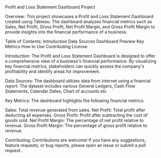 Profit and Loss Statement Dashboard Project

Overview:
This project showcases a Profit and Loss Statement Dashboard created using Tableau. The dashboard analyzes financial metrics such as Sales, Net Profit, Gross Profit, Net Profit Margin, and Gross Profit Margin to provide insights into the financial performance of a business.

Table of Contents:
Introduction
Data Sources
Dashboard Preview
Key Metrics
How to Use
Contributing
License

Introduction:
The Profit and Loss Statement Dashboard is designed to offer a comprehensive view of a business's financial performance. By visualizing key financial metrics, stakeholders can quickly assess the company's profitability and identify areas for improvement.

Data Sources:
The dashboard utilizes data from internet using a financial report. The dataset includes various General Ledgers, Cash Flow Statements, Calendar Dates, Chart of accounts etc

Key Metrics:
The dashboard highlights the following financial metrics:

Sales: Total revenue generated from sales.
Net Profit: Total profit after deducting all expenses.
Gross Profit: Profit after subtracting the cost of goods sold.
Net Profit Margin: The percentage of net profit relative to revenue.
Gross Profit Margin: The percentage of gross profit relative to revenue.

Contributing:
Contributions are welcome! If you have any suggestions, feature requests, or bug reports, please open an issue or submit a pull request.

